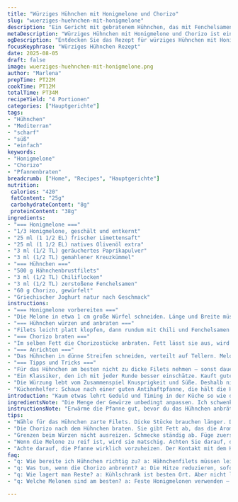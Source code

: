 ```yaml
---
title: "Würziges Hühnchen mit Honigmelone und Chorizo"
slug: "wuerziges-huehnchen-mit-honigmelone"
description: "Ein Gericht mit gebratenem Hühnchen, das mit Fenchelsamen und Chili mariniert wird, kombiniert mit süßer Honigmelone und herzhaft gebratenem Chorizo. Die Marinade enthält Zitronensaft und Olivenöl, gewürzt mit geräuchertem Paprikapulver und etwas Kreuzkümmel als Twist. Das Hühnchen wird in einer heißen Pfanne knusprig angebraten, bis die Oberfläche goldbraun ist, der Saft klar ausläuft. Chorizo liefert kräftiges Aroma und Fett, das mit der frischen Melone gut kontrastiert. Als Beilage griechischer Joghurt zur milderen Abrundung. Leichte Abwandlung vom klassischen süß-scharfen Stil, ergänzt durch warme Gewürze und Texturspiel."
metaDescription: "Würziges Hühnchen mit Honigmelone und Chorizo ist eine köstliche Kombination von Aromen und Texturen; perfekt für das mediterrane Abendessen."
ogDescription: "Entdecken Sie das Rezept für würziges Hühnchen mit Honigmelone und Chorizo; eine harmonische Balance aus süß und scharf für besondere Anlässe."
focusKeyphrase: "Würziges Hühnchen Rezept"
date: 2025-08-05
draft: false
image: wuerziges-huehnchen-mit-honigmelone.png
author: "Marlena"
prepTime: PT22M
cookTime: PT12M
totalTime: PT34M
recipeYield: "4 Portionen"
categories: ["Hauptgerichte"]
tags:
- "Hühnchen"
- "Mediterran"
- "scharf"
- "süß"
- "einfach"
keywords:
- "Honigmelone"
- "Chorizo"
- "Pfannenbraten"
breadcrumb: ["Home", "Recipes", "Hauptgerichte"]
nutrition: 
 calories: "420"
 fatContent: "25g"
 carbohydrateContent: "8g"
 proteinContent: "38g"
ingredients:
- "=== Honigmelone ==="
- "1/3 Honigmelone, geschält und entkernt"
- "25 ml (1 1/2 EL) frischer Limettensaft"
- "25 ml (1 1/2 EL) natives Olivenöl extra"
- "3 ml (1/2 TL) geräuchertes Paprikapulver"
- "3 ml (1/2 TL) gemahlener Kreuzkümmel"
- "=== Hühnchen ==="
- "500 g Hähnchenbrustfilets"
- "3 ml (1/2 TL) Chiliflocken"
- "3 ml (1/2 TL) zerstoßene Fenchelsamen"
- "60 g Chorizo, gewürfelt"
- "Griechischer Joghurt natur nach Geschmack"
instructions:
- "=== Honigmelone vorbereiten ==="
- "Die Melone in etwa 1 cm große Würfel schneiden. Länge und Breite müssen gleichmäßig sein, damit sie beim Mischen nicht zerfallen. Die Melone mit Limettensaft und Öl in einer Schüssel vermengen. Gewürze darüber streuen – das Raucharoma vom Paprika trifft hier auf erdigen Kreuzkümmel, gibt dem Ganzen einen warmen Unterton. Nicht zu früh mischen; kurz vor dem Servieren zusammenbringen, sonst wird die Melone wässrig."
- "=== Hühnchen würzen und anbraten ==="
- "Filets leicht platt klopfen, dann rundum mit Chili und Fenchelsamen bestreuen. Salzen, pfeffern. Pfanne richtig heiß machen, das Fleisch hineinlegen. Es soll ein kräftiges Zischen hören – dann sofort Farbe nehmen. Zwei bis drei Minuten pro Seite, bis außen goldgelb. Innen muss das Fleisch bei Berührung fest, aber noch saftig sein. Sofort rausholen, zum Ruhen legen – wichtig, damit der Saft sich verteilt und das Fleisch nicht trocken wird."
- "=== Chorizo braten ==="
- "Im selben Fett die Chorizostücke anbraten. Fett lässt sie aus, wird aromatisch. Knuspprig, aber nicht verbrennen lassen. Herausnehmen und abtropfen lassen. Das Zwiebelaroma (optional und nicht im Original) kann man kurz mitrösten für mehr Tiefe."
- "=== Anrichten ==="
- "Das Hühnchen in dünne Streifen schneiden, verteilt auf Tellern. Melonenwürfel darüber geben, großzügig den Chorizo darauf verteilen. Ein paar Tropfen der Honigmelonen-Marinade als Dressing darüberträufeln. Dann einen Klecks griechischen Joghurt dazu, der kühlt und leicht säuert, um die Schärfe zu mildern."
- "=== Tipps und Tricks ==="
- "Für das Hühnchen am besten nicht zu dicke Filets nehmen – sonst dauert das Durchgaren zu lange und außen verbrennt es. Wenn kein Chorizo da, geht auch geräucherter Speck, dann aber ohne weitere Rauchnote würzen. Statt Limettensaft geht auch Weißweinessig als spritzige Alternative; Zitronensaft ist oft zu sauer. Wer es milder mag, nimmt weniger Chili. Fenchelsamen vorher anrösten – bringt intensiveren Geschmack. Statt Melone kann auch reife Mango verwendet werden, auch hier auf Festigkeit achten, sonst zerfällt sie zu matschig."
- "Ein Klassiker, den ich mit jeder Runde besser einschätze. Kauft gutes Olivenöl, gibt den Ton an. Die Melone darf nicht zu weich sein, sonst trennt sich das Wasser beim Mixen schnell. Geduld beim Anbraten; zu viel auf einmal in die Pfanne kippen kühlt das Fett ab, dann wird’s schwach und klebrig. Richtig heiß muss die Pfanne sein, sonst kein knackiges Ergebnis."
- "Die Würzung lebt vom Zusammenspiel Knusprigkeit und Süße. Deshalb nicht zu früh schneiden. Das Joghurt bringt Balance und Frische – hier Salz und Schärfe besser abstufen, sonst wird es eine Partie purer Schärfe. Probiere immer Zwischenschritte, schmecke ab, bevor alles zusammengemischt wird."
- "Küchenhelfer: Schaue nach einer guten Antihaftpfanne, die hält die Hitze besser und bräunt schön. Wenn Fleisch festhängt, ist die Pfanne nicht heiß genug oder zu nass. Sonst gibt’s keine schöne Kruste. Beim Schneiden der Melone Achtung, dass die Würfel gleich groß bleiben – sieht besser aus und gart gleichmäßig."
introduction: "Kaum etwas lehrt Geduld und Timing in der Küche so wie das perfekte Anbraten von Hühnchen – zu trocken, und es schluckt alle Säfte, zu roh, und der Geschmack bleibt blass. Dieses Gericht verbindet die scharfen Noten von Chili und Fenchel mit der Süße der Honigmelone, die dank einer Limettenölmarinade frisch und überraschend bleibt. Chorizo bringt eine würzige, mediterrane Schärfe, die in der Pfanne auskristallisiert und knusprig wird. Immer wieder habe ich gelernt, dass die Qualität der Gewürze und das Timing beim Wenden den Unterschied machen. Das Zusammenspiel aus kaltem Joghurt und warmem Hühnchen gibt der Komposition Balance – nicht zu viel, nicht zu wenig, sondern genau richtig. Keine Sauce-Schlachten, sondern klare Aromen mit Struktur. Ein Mix aus süß, scharf, knusprig. Manchmal mindestens so wichtig wie die Zutaten: das Gefühl für den richtigen Moment, wenn der Löffel reinhauen darf."
ingredientsNote: "Die Menge der Gewürze unbedingt anpassen. Ich schwenke immer mit einer guten Prise Chili, manchmal mehr, wenn der Chorizo nicht scharf genug ist. Fenchelsamen zerbröseln und leicht anrösten bringt eine Tiefe, die im Original fehlt. Die Honigmelone muss fest genug sein, sonst weicht sie zu stark auf, das nervt. Alternativ kann man auch reife Mango nehmen – gibt eine andere Süße. Bei der Säure ist Limette eine gute Wahl, Zitronensaft passt auch, wenn kein Limette vorhanden. Olivenöl sollte extra vergine sein; billige Sorten schlagen sich negativ auf den Geschmack nieder. Chorizo ersetzen geht mit spanischem Paprikasalami oder auch kräftig geräuchertem Bauchspeck. Die Joghurtmenge ist flexibel, je nach Geschmack."
instructionsNote: "Erwärme die Pfanne gut, bevor du das Hühnchen anbrätst. Das Geräusch beim Kontakt des Fleisches mit dem heißen Öl ist entscheidend – es zeigt an, dass die Kruste entsteht. Nicht zu früh wenden, sonst reißt das Fleisch und verliert Saft. Die Chorizo gibt Fett ab, sodass sich die Aromen in der Pfanne entfalten können. Darum die Chorizo erst nach dem Hühnchen anbraten, damit sie nicht trocken wird. Schneide die Melone zuletzt, damit sie frisch bleibt und nicht zu wässrig wird. Vor dem Servieren die Marinade kurz unterheben, nicht zu lange stehen lassen, sonst „schwimmt“ sie. Beim Anrichten ruhig großzügig mit Texturen spielen – die Kombination aus weich, knusprig, frisch funktioniert besser als alles zu mischen. Probieren, abschmecken, anpassen – nichts festzurren."
tips:
- "Wähle für das Hühnchen zarte Filets. Dicke Stücke brauchen länger. Das kann die Außenseite verbrennen lassen. Verwende einen Fleischklopfer, um sie gleichmäßig dick zu machen. So garen sie gleichmäßig."
- "Die Chorizo nach dem Hühnchen braten. Sie gibt Fett ab, das die Aromen entfaltet. Zu lange braten macht sie trocken. Richten Sie sie gleich nach dem Braten auf Küchenpapier an, lässt das Fett abtropfen."
- "Grenzen beim Würzen nicht ausreizen. Schmecke ständig ab. Füge zuerst weniger Chili hinzu. Kann leicht mehr sein. Weniger oder mehr kann den Unterschied machen. Sehen Sie, wie die Gewürze sich entfalten."
- "Wenn die Melone zu reif ist, wird sie matschig. Achten Sie darauf, dass sie fest bleibt. Alternativ eine Mango verwenden: gibt auch eine interessante Süße. Schneide sie erst kurz vor dem Servieren."
- "Achte darauf, die Pfanne wirklich vorzuheizen. Der Kontakt mit dem Hähnchen muss zischen. Das zeigt, dass die Kruste entsteht. Zu viele Stücke auf einmal in die Pfanne kühlt das Öl ab."
faq:
- "q: Wie bereite ich Hühnchen richtig zu? a: Hähnchenfilets müssen leicht platt sein. Das sorgt für gleichmäßiges Garen. Gewürze gut abmessen. Wichtig ist die Pfanne muss heiß sein."
- "q: Was tun, wenn die Chorizo anbrennt? a: Die Hitze reduzieren, sofort abnehmen. Alternativen? Geräucherter Speck kann auch Verwendung finden. Geben Sie beim Kochen mehr Acht auf das Timing."
- "q: Wie lagert man Reste? a: Kühlschrank ist besten Ort. Aber nicht länger als zwei Tage. Alternativ einfrieren. Nur in Portionen. Aufwärmen nicht zu lange, damit es saftig bleibt."
- "q: Welche Melonen sind am besten? a: Feste Honigmelonen verwenden – zu weich schmecken blass. Eine reife Mango ist auch toll. Weniger Süße, aber mehr Frische dabei."

---
```

